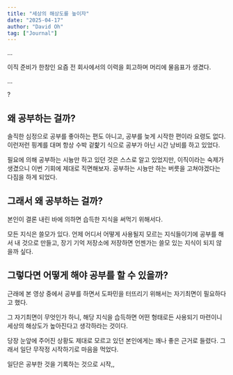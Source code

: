 ```yaml
---
title: "세상의 해상도를 높이자"
date: "2025-04-17"
author: "David Oh"
tag: ["Journal"]
---
```


...

이직 준비가 한창인 요즘 전 회사에서의 이력을 회고하며 머리에 물음표가 생겼다.

...

?
## 왜 공부하는 걸까?
솔직한 심정으로 공부를 좋아하는 편도 아니고, 공부를 늦게 시작한 편이라 요령도 없다. 이런저런 핑계를 대며 항상 수박 겉핥기 식으로 공부가 아닌 시간 낭비를 하고 있었다.


필요에 의해 공부하는 시늉만 하고 있던 것은 스스로 알고 있었지만, 이직이라는 숙제가 생겼으니 이번 기회에 제대로 직면해보자. 공부하는 시늉만 하는 버릇을 고쳐야겠다는 다짐을 하게 되었다.

## 그래서 왜 공부하는 걸까?
본인이 결론 내린 바에 의하면 습득한 지식을 써먹기 위해서다.

모든 지식은 쓸모가 있다. 언제 어디서 어떻게 사용될지 모르는 지식들이기에 공부를 해서 내 것으로 만들고, 장기 기억 저장소에 저장하면 언젠가는 쓸모 있는 지식이 되지 않을까 싶다.

## 그렇다면 어떻게 해야 공부를 할 수 있을까?

근래에 본 영상 중에서 공부를 하면서 도파민을 터뜨리기 위해서는 자기최면이 필요하다고 했다.

그 자기최면이 무엇인가 하니, 해당 지식을 습득하면 어떤 형태로든 사용되기 마련이니 세상의 해상도가 높아진다고 생각하라는 것이다.

당장 눈앞에 주어진 상황도 제대로 모르고 있던 본인에게는 꽤나 좋은 근거로 들렸다. 그래서 일단 무작정 시작하기로 마음을 먹었다.

일단은 공부한 것을 기록하는 것으로 시작,,
